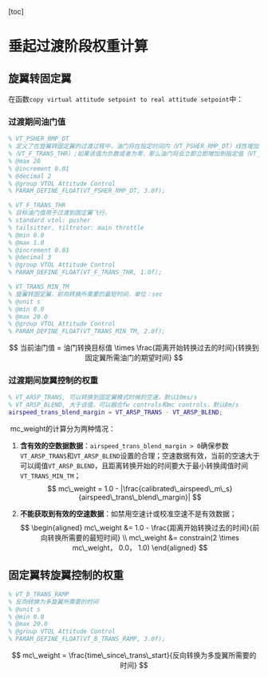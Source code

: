 [toc]

# 垂起过渡阶段权重计算

## 旋翼转固定翼

在函数``copy virtual attitude setpoint to real attitude setpoint``中：

### 过渡期间油门值

```matlab
% VT_PSHER_RMP_DT
% 定义了在旋翼转固定翼的过渡过程中，油门将在指定时间内（VT_PSHER_RMP_DT）线性增加到指定值
%（VT_F_TRANS_THR）;如果该值为负数或者为零，那么油门将会立即立即增加到指定值（VT_F_TRANS_THR）
% @max 20
% @increment 0.01
% @decimal 2
% @group VTOL Attitude Control
% PARAM_DEFINE_FLOAT(VT_PSHER_RMP_DT, 3.0f);

% VT_F_TRANS_THR
% 目标油门值用于过渡到固定翼飞行。
% standard vtol: pusher
% tailsitter, tiltrotor: main throttle
% @min 0.0
% @max 1.0
% @increment 0.01
% @decimal 3
% @group VTOL Attitude Control
% PARAM_DEFINE_FLOAT(VT_F_TRANS_THR, 1.0f);

% VT_TRANS_MIN_TM
% 旋翼转固定翼，前向转换所需要的最短时间，单位：sec
% @unit s
% @min 0.0
% @max 20.0
% @group VTOL Attitude Control
% PARAM_DEFINE_FLOAT(VT_TRANS_MIN_TM, 2.0f);
```

$$
当前油门值 = 油门转换目标值 \times \frac{距离开始转换过去的时间}{转换到固定翼所需油门的期望时间}
$$

### 过渡期间旋翼控制的权重

```matlab
% VT_ARSP_TRANS, 可以转换到固定翼模式时候的空速，默认10ms/s
% VT_ARSP_BLEND, 大于该值，可以融合fw controls和mc controls，默认8m/s
airspeed_trans_blend_margin = VT_ARSP_TRANS - VT_ARSP_BLEND;
```

​			mc_weight的计算分为两种情况：

1. **含有效的空数据数据**：``airspeed_trans_blend_margin > 0``确保参数``VT_ARSP_TRANS``和``VT_ARSP_BLEND``设置的合理；空速数据有效，当前的空速大于可以阈值``VT_ARSP_BLEND``，且距离转换开始的时间要大于最小转换阈值时间`VT_TRANS_MIN_TM`；
   $$
   mc\_weight = 1.0 - |\frac{calibrated\_airspeed\_m\_s}{airspeed\_trans\_blend\_margin}|
   $$
   
2. **不能获取到有效的空速数据**：如禁用空速计或校准空速不是有效数据；
   $$
   \begin{aligned}
   mc\_weight &= 1.0 - \frac{距离开始转换过去的时间}{前向转换所需要的最短时间} \\
   mc\_weight &= constrain(2 \times mc\_weight， 0.0， 1.0)
   \end{aligned}
   $$
   
   
   

## 固定翼转旋翼控制的权重

```matlab
% VT_B_TRANS_RAMP
% 反向转换为多旋翼所需要的时间
% @unit s
% @min 0.0
% @max 20.0
% @group VTOL Attitude Control
% PARAM_DEFINE_FLOAT(VT_B_TRANS_RAMP, 3.0f);
```

$$
mc\_weight = \frac{time\_since\_trans\_start}{反向转换为多旋翼所需要的时间}
$$

